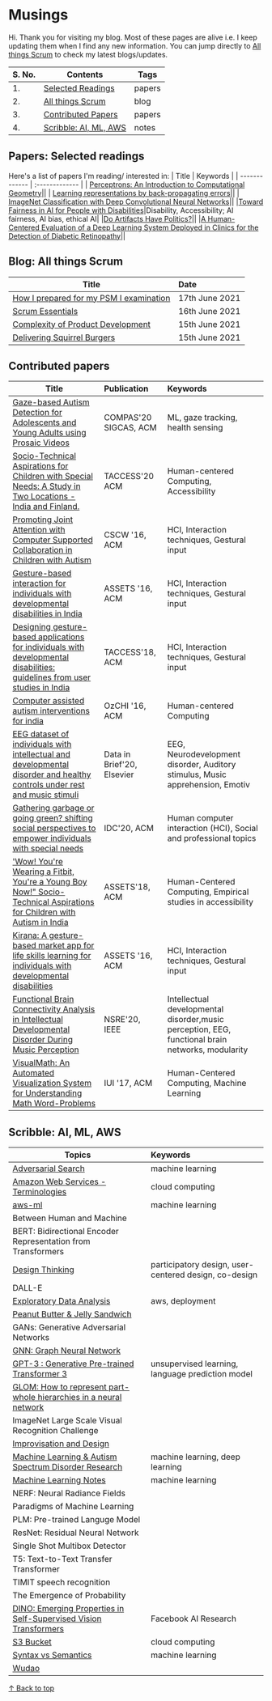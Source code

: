 # Musings 

Hi. Thank you for visiting my blog. Most of these pages are alive i.e. I keep updating them when I find any new information. You can jump directly to [All things Scrum](https://github.com/blessinvarkey/musings#blog-all-things-scrum) to check my latest blogs/updates. 


| S. No. | Contents | Tags |
| ------------- | ------------- |------------- |  
| 1. | [Selected Readings](https://github.com/blessinvarkey/musings#papers-selected-readings) | papers | 
| 2. | [All things Scrum](https://github.com/blessinvarkey/musings#blog-all-things-scrum)| blog|
| 3. | [Contributed Papers](https://github.com/blessinvarkey/musings#contributed-papers)| papers|
| 4. | [Scribble: AI, ML, AWS](https://github.com/blessinvarkey/musings#scribble-ai-ml-aws)| notes|


## Papers: Selected readings
Here's a list of papers I'm reading/ interested in:
| Title        | Keywords |
| ------------- | :------------- | 
| [Perceptrons: An Introduction to Computational Geometry](https://mitpress.mit.edu/books/perceptrons)||
| [Learning representations by back-propagating errors](https://www.nature.com/articles/323533a0)||
| [ImageNet Classification with Deep Convolutional Neural Networks](https://papers.nips.cc/paper/2012/file/c399862d3b9d6b76c8436e924a68c45b-Paper.pdf)||
|[Toward Fairness in AI for People with Disabilities](https://arxiv.org/abs/1907.02227)|Disability, Accessibility; AI fairness, AI bias, ethical AI|
|[Do Artifacts Have Politics?](https://nissenbaum.tech.cornell.edu/papers/Winner.pdf)||
|[A Human-Centered Evaluation of a Deep Learning System Deployed in Clinics for the Detection of Diabetic Retinopathy](https://dl.acm.org/doi/abs/10.1145/3313831.3376718)||


## Blog: All things Scrum
| Title        | Date |
| ------------- | :------------- | 
| [How I prepared for my PSM I examination](https://github.com/blessinvarkey/musings/blob/main/posts/Scrum/17-06-2021-psm-1-certification.md)| 17th June 2021|
| [Scrum Essentials](https://github.com/blessinvarkey/musings/blob/main/posts/Scrum/16-06-2021-scrum-essentials.md) | 16th June 2021 | 
| [Complexity of Product Development](https://github.com/blessinvarkey/musings/blob/main/posts/Scrum/15-06-2021-complexity-of-product-development.md) | 15th June 2021 | 
| [Delivering Squirrel Burgers](https://github.com/blessinvarkey/musings/blob/main/posts/Scrum/15-06-2021-scrum-1-squirrel-burgers.md) | 15th June 2021 | 


## Contributed papers
| Title        | Publication | Keywords |
| ------------- | :------------- | :------------- | 
|[Gaze-based Autism Detection for Adolescents and Young Adults using Prosaic Videos](https://arxiv.org/pdf/2005.12951.pdf)| COMPAS'20 SIGCAS, ACM |ML, gaze tracking, health sensing|
|[Socio-Technical Aspirations for Children with Special Needs: A Study in Two Locations - India and Finland.](https://dl.acm.org/doi/abs/10.1145/3396076)| TACCESS'20 ACM |Human-centered Computing, Accessibility |
|[Promoting Joint Attention with Computer Supported Collaboration in Children with Autism](https://dl.acm.org/doi/abs/10.1145/2818048.2819930)|CSCW '16, ACM|HCI, Interaction techniques, Gestural input|
|[Gesture-based interaction for individuals with developmental disabilities in India](https://dl.acm.org/doi/abs/10.1145/2982142.2982166)|ASSETS '16, ACM|HCI, Interaction techniques, Gestural input|
|[Designing gesture-based applications for individuals with developmental disabilities: guidelines from user studies in India](https://dl.acm.org/doi/abs/10.1145/3161710)|TACCESS'18, ACM|HCI, Interaction techniques, Gestural input|
|[Computer assisted autism interventions for india](https://dl.acm.org/doi/abs/10.1145/3010915.3011007)|OzCHI '16, ACM|Human-centered Computing|
|[EEG dataset of individuals with intellectual and developmental disorder and healthy controls under rest and music stimuli](https://www.sciencedirect.com/science/article/pii/S2352340920303826)|Data in Brief'20, Elsevier|EEG, Neurodevelopment disorder, Auditory stimulus, Music apprehension, Emotiv|
|[Gathering garbage or going green? shifting social perspectives to empower individuals with special needs](https://dl.acm.org/doi/abs/10.1145/3392063.3394394)| IDC'20, ACM|Human computer interaction (HCI), Social and professional topics|
|['Wow! You're Wearing a Fitbit, You're a Young Boy Now!" Socio-Technical Aspirations for Children with Autism in India](https://dl.acm.org/doi/abs/10.1145/3234695.3239329)|ASSETS'18, ACM|Human-Centered Computing, Empirical studies in accessibility|
|[Kirana: A gesture-based market app for life skills learning for individuals with developmental disabilities](https://dl.acm.org/doi/abs/10.1145/2982142.2982149)|ASSETS '16, ACM|HCI, Interaction techniques, Gestural input|
|[Functional Brain Connectivity Analysis in Intellectual Developmental Disorder During Music Perception](https://ieeexplore.ieee.org/abstract/document/9201163/)|  NSRE'20, IEEE|Intellectual developmental disorder,music perception, EEG, functional brain networks, modularity|
|[VisualMath: An Automated Visualization System for Understanding Math Word-Problems](https://dl.acm.org/doi/abs/10.1145/3030024.3040989)|IUI '17, ACM|Human-Centered Computing, Machine Learning|

## Scribble: AI, ML, AWS
| Topics        | Keywords |
| ------------- | :------------- | 
| [Adversarial Search](https://github.com/blessinvarkey/musings/blob/main/posts/notes-from-russell-norvig.md)| machine learning |
| [Amazon Web Services - Terminologies](https://github.com/blessinvarkey/musings/blob/main/posts/aws-vocabulary.md)|cloud computing|
| [aws-ml](posts/aws/aws.md) |machine learning|
| Between Human and Machine||
| BERT: Bidirectional Encoder Representation from Transformers ||
| [Design Thinking](https://github.com/blessinvarkey/blog/blob/main/posts/design-thinking.md)|participatory design, user-centered design, co-design |
| DALL-E | |
| [Exploratory Data Analysis](https://github.com/blessinvarkey/musings/blob/main/posts/Exploratory-Data-Analysis.md)| aws, deployment |
| [Peanut Butter & Jelly Sandwich](http://static.zerorobotics.mit.edu/docs/team-activities/ProgrammingPeanutButterAndJelly.pdf)| |
| GANs: Generative Adversarial Networks ||
| [GNN: Graph Neural Network](https://dataflowr.github.io/website/modules/graph1/) | |
| [GPT-3 : Generative Pre-trained Transformer 3](posts/GPT-3.md) | unsupervised learning, language prediction model |
| [GLOM: How to represent part-whole hierarchies in a neural network](https://arxiv.org/pdf/2102.12627.pdf)||
| ImageNet Large Scale Visual Recognition Challenge ||
| [Improvisation and Design](https://www.researchgate.net/publication/221516785_Improvisation_principles_and_techniques_for_design) ||
| [Machine Learning & Autism Spectrum Disorder Research](https://github.com/blessinvarkey/musings/blob/main/posts/ml-asd-dl.md)|machine learning, deep learning|
| [Machine Learning Notes](https://github.com/blessinvarkey/musings/blob/main/posts/ML-notes.md)| machine learning |
| NERF: Neural Radiance Fields | |
| Paradigms of Machine Learning |  |
| PLM: Pre-trained Languge Model | | 
| ResNet: Residual Neural Network | | 
| Single Shot Multibox Detector | |
| T5: Text-to-Text Transfer Transformer ||
| TIMIT speech recognition ||
| The Emergence of Probability ||
| [DINO: Emerging Properties in Self-Supervised Vision Transformers](https://ai.facebook.com/blog/dino-paws-computer-vision-with-self-supervised-transformers-and-10x-more-efficient-training) |Facebook AI Research|
| [S3 Bucket](https://github.com/blessinvarkey/musings/blob/main/posts/S3-simple-storage-service.md)| cloud computing|
| [Syntax vs Semantics](https://github.com/blessinvarkey/musings/blob/main/posts/Syntax-vs-Semantics.md)| machine learning |
| [Wudao](https://en.pingwest.com/a/8693)||


[↑ Back to top](https://github.com/blessinvarkey/musings#musings)
